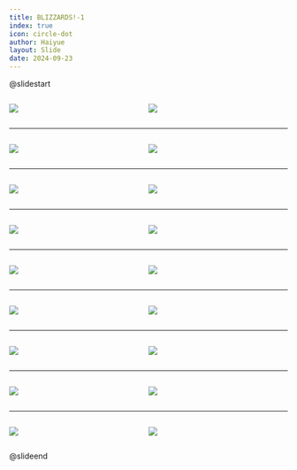 ```yaml
---
title: BLIZZARDS!-1
index: true
icon: circle-dot
author: Haiyue
layout: Slide
date: 2024-09-23
---
```

 
@slidestart

<div style="display:flex">
<div style="flex:1">

![](https://raw.githubusercontent.com/yclord/reading/refs/heads/master/english/Level-L/BLIZZARDS!-1/001.webp)
</div>
<div style="flex:1">

![](https://raw.githubusercontent.com/yclord/reading/refs/heads/master/english/Level-L/BLIZZARDS!-1/002.webp)
</div>
</div>

---

<div style="display:flex">
<div style="flex:1">

![](https://raw.githubusercontent.com/yclord/reading/refs/heads/master/english/Level-L/BLIZZARDS!-1/003.webp)
</div>
<div style="flex:1">

![](https://raw.githubusercontent.com/yclord/reading/refs/heads/master/english/Level-L/BLIZZARDS!-1/004.webp)
</div>
</div>

---

<div style="display:flex">
<div style="flex:1">

![](https://raw.githubusercontent.com/yclord/reading/refs/heads/master/english/Level-L/BLIZZARDS!-1/005.webp)
</div>
<div style="flex:1">

![](https://raw.githubusercontent.com/yclord/reading/refs/heads/master/english/Level-L/BLIZZARDS!-1/006.webp)
</div>
</div>

---

<div style="display:flex">
<div style="flex:1">

![](https://raw.githubusercontent.com/yclord/reading/refs/heads/master/english/Level-L/BLIZZARDS!-1/007.webp)
</div>
<div style="flex:1">

![](https://raw.githubusercontent.com/yclord/reading/refs/heads/master/english/Level-L/BLIZZARDS!-1/008.webp)
</div>
</div>

---

<div style="display:flex">
<div style="flex:1">

![](https://raw.githubusercontent.com/yclord/reading/refs/heads/master/english/Level-L/BLIZZARDS!-1/009.webp)
</div>
<div style="flex:1">

![](https://raw.githubusercontent.com/yclord/reading/refs/heads/master/english/Level-L/BLIZZARDS!-1/010.webp)
</div>
</div>

---

<div style="display:flex">
<div style="flex:1">

![](https://raw.githubusercontent.com/yclord/reading/refs/heads/master/english/Level-L/BLIZZARDS!-1/011.webp)
</div>
<div style="flex:1">

![](https://raw.githubusercontent.com/yclord/reading/refs/heads/master/english/Level-L/BLIZZARDS!-1/012.webp)
</div>
</div>

---

<div style="display:flex">
<div style="flex:1">

![](https://raw.githubusercontent.com/yclord/reading/refs/heads/master/english/Level-L/BLIZZARDS!-1/013.webp)
</div>
<div style="flex:1">

![](https://raw.githubusercontent.com/yclord/reading/refs/heads/master/english/Level-L/BLIZZARDS!-1/014.webp)
</div>
</div>

---

<div style="display:flex">
<div style="flex:1">

![](https://raw.githubusercontent.com/yclord/reading/refs/heads/master/english/Level-L/BLIZZARDS!-1/015.webp)
</div>
<div style="flex:1">

![](https://raw.githubusercontent.com/yclord/reading/refs/heads/master/english/Level-L/BLIZZARDS!-1/016.webp)
</div>
</div>

---

<div style="display:flex">
<div style="flex:1">

![](https://raw.githubusercontent.com/yclord/reading/refs/heads/master/english/Level-L/BLIZZARDS!-1/017.webp)
</div>
<div style="flex:1">

![](https://raw.githubusercontent.com/yclord/reading/refs/heads/master/english/Level-L/BLIZZARDS!-1/018.webp)
</div>
</div>

@slideend